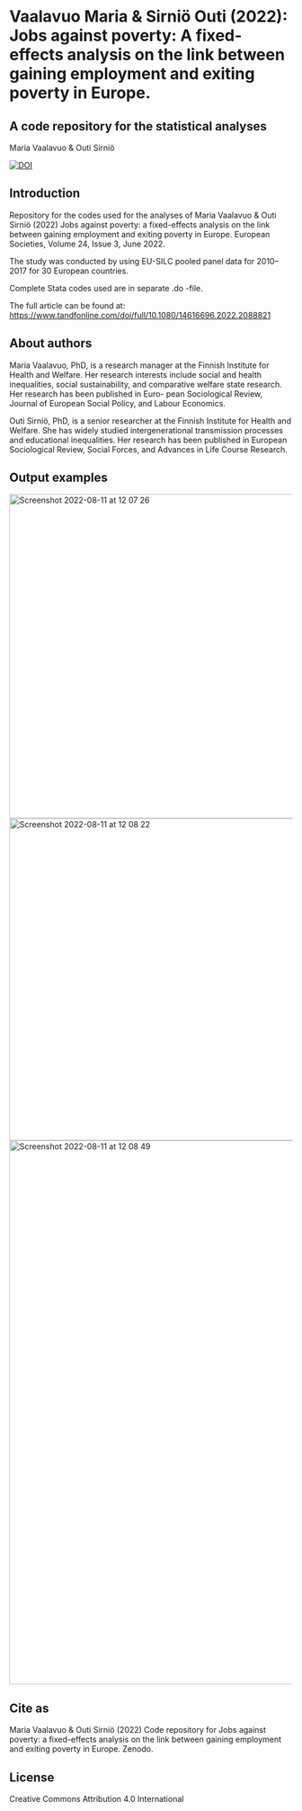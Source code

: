 # Vaalavuo Maria & Sirniö Outi (2022): Jobs against poverty: A fixed-effects analysis on the link between gaining employment and exiting poverty in Europe.

## A code repository for the statistical analyses

Maria Vaalavuo & Outi Sirniö

[![DOI](https://zenodo.org/badge/500334921.svg)](https://zenodo.org/badge/latestdoi/500334921)

## Introduction

Repository for the codes used for the analyses of Maria Vaalavuo & Outi Sirniö (2022) Jobs against poverty: a fixed-effects analysis on the link between gaining employment and exiting poverty in Europe. European Societies, Volume 24, Issue 3, June 2022.

The study was conducted by using EU-SILC pooled panel data for 2010–2017 for 30 European countries.

Complete Stata codes used are in separate .do -file.

The full article can be found at: https://www.tandfonline.com/doi/full/10.1080/14616696.2022.2088821

## About authors

Maria Vaalavuo, PhD, is a research manager at the Finnish Institute for Health and Welfare. Her research interests include social and health inequalities, social sustainability, and comparative welfare state research. Her research has been published in Euro- pean Sociological Review, Journal of European Social Policy, and Labour Economics.

Outi Sirniö, PhD, is a senior researcher at the Finnish Institute for Health and Welfare. She has widely studied intergenerational transmission processes and educational inequalities. Her research has been published in European Sociological Review, Social Forces, and Advances in Life Course Research.

## Output examples

<img width="577" alt="Screenshot 2022-08-11 at 12 07 26" src="https://user-images.githubusercontent.com/75479046/184100855-637eac3e-e45c-47aa-8718-c2c41ad42c63.png">

<img width="573" alt="Screenshot 2022-08-11 at 12 08 22" src="https://user-images.githubusercontent.com/75479046/184100879-47c07125-ec3d-4d23-8bf4-e0723fe72e18.png">

<img width="968" alt="Screenshot 2022-08-11 at 12 08 49" src="https://user-images.githubusercontent.com/75479046/184100897-547ab817-5f94-4b44-aaee-dc2fd07e2383.png">

## Cite as

Maria Vaalavuo & Outi Sirniö (2022) Code repository for Jobs against poverty: a fixed-effects analysis on the link between gaining employment and exiting poverty in Europe. Zenodo.

## License

Creative Commons Attribution 4.0 International
